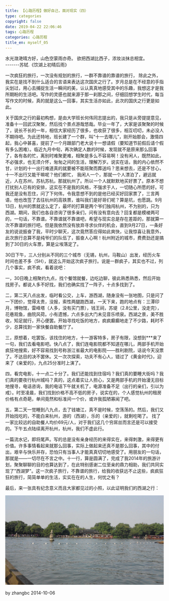 ```yaml
---
title: 【心路历程】做好自己，面对现实（四）
type: categories
copyright: false
date: 2019-04-22 22:06:46
tags: 心路历程
categories: 心路历程
title_en: myself_05
---
```



水光潋滟晴方好，山色空蒙雨亦奇。
欲把西湖比西子，浓妆淡抹总相宜。      
	-------苏轼.《饮湖上初晴后雨》

一次疯狂的旅行，一次没有规划的旅行，一群不靠谱的靠谱的旅行， 除此之外，我实在是找不到什么适合的言语来表达这次国庆之行了。岁月总是在不经意的手指尖划过，用心去捕捉生活一瞬间的美，认认真真地感受其中的乐趣，我想这才是我所期盼的生活吧。写作的灵感也就来源于那一刹那之间，仔细回想学生时代，每当写作文的时候，真的就是这么一回事，其实生活亦如此，此次的国庆之行更是如此。

关于国庆之行的最初构想，是由大学班长何伟同志提出的，我只是从旁提提意见，准备十一回武汉聚聚，然后找个景点游哉悠哉。毕业一年了，大家是该聚聚的时候了，说长不长的一年，相信大家经历了很多，也收获了很多，相互叨叨，未必没人不期待吧。为此还特地，班长建了一个群，叫“十一去哪儿”，刚开始那会，激情四起，我心中甚喜，提前了一个月跟部门老大说十一想请假（要知道节前假后请个假有多么困难）。临近九月中旬，再次确定人数的时候，发现就不是原来那么回事了，各有各的忙，离别时难聚更难，相聚是多么不容易啊！没有闲人，既然如此，不必强求，也无须介怀，匆匆之间的生活，理解万岁。说实在话，我的内心依然不甘，计划的十一出行难道真的就要被不能班聚而葬送吗？思来想去，还是不甘心，十一不出行又能干嘛呢？他们都忙， 我闲人一个，那就一个人漂泊了，避远就近，人在苏州，苏杭苏杭，那就杭州了。所以一个人就默默地买好票了。原本不想打扰别人已有的安排，这实在不是我的风格，不强求于人，一切随心所愿的好。可我还是没有忍住，问了下何伟，令我意想不到的是他已经买好回家票了，三言两语，他也改签了去往杭州的高铁票，谁叫我们是好哥们呢？算是坑，也愿跳。9月13日，杭州的票就这么定了，最坏的打算是两个爷们独闯杭州，不为别的，只为西湖。期间，我们也各自咨询了很多亲们，问有没有意向去？回复都是模棱两可的，一句话，不靠谱。不靠谱就不靠谱吧，希望与现实总是存在差距的，那就算一次不靠谱的旅行吧。但是我依然没有放弃寻求伙伴的机会，直到9月27日，一条好友的说说振奋了我，平时少聊天，这次竟然答应得如此爽快，让我惊喜让我意外，此次旅行总算不是纯爷们的队伍了，振奋人心啊！杭州附近的城市，费费劲还是搞到了30日的火车票，算是尘埃落定了。

30日下午，三人分别从不同的三个城市（无锡，杭州，马鞍山）出发，经历火车时间也差不多（5H），就这么开始这次疯子旅行。说是一群疯子，其实也不过，列几个事实，疯不疯，看着说吧：

一，30日晚上相聚约九点，找个餐馆就餐，边吃边聊，彼此熟悉熟悉，然后开始找房子。都说人多不好找，我们也确实找了一阵子，十点多找到了。

二，第二天八点出发，临时看公交，上车，游西湖，随身没有一张地图，只是问了一下团价，觉得太贵，没报，索性两腿跑西湖，一天下来，跑的地点有：三潭印月，博物馆，雷峰塔（人多，没有买门票），钱王祠，苏堤（2.8公里，没走完），花巷观鱼，曲院风荷。小有遗憾，六点多出大门未见音乐喷泉。西湖之景，美不胜收，知足就行，开心便罢。开始寻找吃饭的地方，疯疯癫癫地走了不少路，耗时不少，总算找到一家快餐自助餐厅了。

三，原想着，吃罢饭，该找住的地方，十一游客特多，房子有限，没想到***来了一句，我们去看电影吧。快八点了，我们连电影院都不知道在哪儿，两部手机开始疯狂地搜索，好不容易找到号称浙江省最大的电影院——胜利剧院，话说今天没票了。不达目的决不罢休。又一次次探索，功夫不有心人，错过了《黄金时代》，迎来了《亲爱的》，九点25分准时上演了。

四，看完电影，十一点二十分了。我们还能找到住宿吗？我们真的要睡大街吗？我们真的要夜行杭州城吗？真的，这点着实让人担心，又是两部手机的开始漫无目标地搜寻，电话咨询，我的电话下午就关机了，电源准备不足（出行的亲们，引以为戒）。时至凌晨，我们找到价格不高不低的房子，说实在的，个人感觉杭州的租房价格有点奇葩，单间竟然和标准间一个价，或许我孤陋寡闻了吧。

五，第二天一觉睡到八九点，去了钱塘江，真不是时候，空荡荡的。然后，我们又开始找吃的，不能白来杭州，游的（西湖），乐的（亲爱的），就剩吃喝了。 找了一家比较远的自助餐人均价69元/人，对于我们这几个穷屌丝而言还是可以接受的。下午五点陆续离开杭州，杭州，我们不虚此行。

一篇流水记，即将尾声。写的总是没有亲身经历的来得实在，来得刺激，来得更有价值。许多事情看起来就那么回事，实际上做起来还真不是那么回事，其中的付出，艰辛与快乐并存，恐怕只有当事人才能真真切切地感受了。用朋友的一句话，那就是——一切尽在不言之中。十一行，算是圆满了，完成了我2014年的旅游计划，聚聚聊聊的目的也算达到了，在此特别感谢二位至亲的鼎力相助，我们共同实现了"西湖梦"。这一次疯子旅行，不靠谱的旅行，给我的收获远不止这些，疯疯狂狂的旅行，简简单单的生活，实实在在的人生，何忧之有？

最后，来一张具有纪念意义而且大家都见过的小照，以此证明我们的西湖之行：

![三潭映月](/images/myself_04_20190422.jpeg)

by zhangbc
2014-10-06